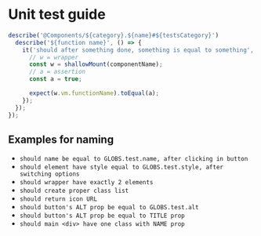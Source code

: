 # Unit test guide

```javascript
describe('@Components/${category}.${name}#${testsCategory}')
  describe('${function name}', () => {
    it('should after something done, something is equal to something', () => {
      // w = wrapper
      const w = shallowMount(componentName);
      // a = assertion
      const a = true;

      expect(w.vm.functionName).toEqual(a);
    });
  });
});
```

## Examples for naming

- `should name be equal to GLOBS.test.name, after clicking in button`
- `should element have style equal to GLOBS.test.style, after switching options`
- `should wrapper have exactly 2 elements`
- `should create proper class list`
- `should return icon URL`
- `should button's ALT prop be equal to GLOBS.test.alt`
- `should button's ALT prop be equal to TITLE prop`
- `should main <div> have one class with NAME prop` 
